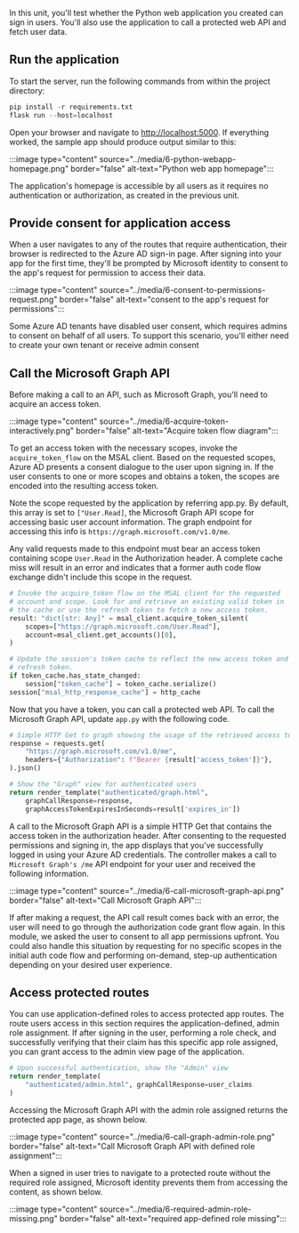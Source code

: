 In this unit, you'll test whether the Python web application you created can sign in users. You'll also use the application to call a protected web API and fetch user data.

## Run the application

To start the server, run the following commands from within the project directory:

```python
pip install -r requirements.txt
flask run --host=localhost
```
Open your browser and navigate to [http://localhost:5000](http://localhost:5000). If everything worked, the sample app should produce output similar to this:

:::image type="content" source="../media/6-python-webapp-homepage.png" border="false" alt-text="Python web app homepage":::

The application's homepage is accessible by all users as it requires no authentication or authorization, as created in the previous unit.

## Provide consent for application access

When a user navigates to any of the routes that require authentication, their browser is redirected to the Azure AD sign-in page. After signing into your app for the first time, they'll be prompted by Microsoft identity to consent to the app's request for permission to access their data.

:::image type="content" source="../media/6-consent-to-permissions-request.png" border="false" alt-text="consent to the app's request for permissions":::

Some Azure AD tenants have disabled user consent, which requires admins to consent on behalf of all users. To support this scenario, you'll either need to create your own tenant or receive admin consent

## Call the Microsoft Graph API

Before making a call to an API, such as Microsoft Graph, you'll need to acquire an access token.

:::image type="content" source="../media/6-acquire-token-interactively.png" border="false" alt-text="Acquire token flow diagram":::

To get an access token with the necessary scopes, invoke the `acquire_token_flow` on the MSAL client. Based on the requested scopes, Azure AD presents a consent dialogue to the user upon signing in. If the user consents to one or more scopes and obtains a token, the scopes are encoded into the resulting access token.

Note the scope requested by the application by referring app.py. By default, this array is set to `["User.Read]`, the Microsoft Graph API scope for accessing basic user account information. The graph endpoint for accessing this info is `https://graph.microsoft.com/v1.0/me`. 

Any valid requests made to this endpoint must bear an access token containing scope `User.Read` in the Authorization header. A complete cache miss will result in an error and indicates that a former auth code flow exchange didn't include this scope in the request.

```python
# Invoke the acquire_token flow on the MSAL client for the requested
# account and scope. Look for and retrieve an existing valid token in
# the cache or use the refresh token to fetch a new access token.
result: "dict[str: Any]" = msal_client.acquire_token_silent(
    scopes=["https://graph.microsoft.com/User.Read"],
    account=msal_client.get_accounts()[0],
)

# Update the session's token cache to reflect the new access token and
# refresh token.
if token_cache.has_state_changed:
    session["token_cache"] = token_cache.serialize()
session["msal_http_response_cache"] = http_cache
```

Now that you have a token, you can call a protected web API. To call the Microsoft Graph API, update `app.py` with the following code. 

```python
# Simple HTTP Get to graph showing the usage of the retrieved access token
response = requests.get(
    "https://graph.microsoft.com/v1.0/me",
    headers={"Authorization": f"Bearer {result['access_token']}"},
).json()

# Show the "Graph" view for authenticated users
return render_template("authenticated/graph.html", 
    graphCallResponse=response,
    graphAccessTokenExpiresInSeconds=result['expires_in'])
```

A call to the Microsoft Graph API is a simple HTTP Get that contains the access token in the authorization header. After consenting to the requested permissions and signing in, the app displays that you've successfully logged in using your Azure AD credentials. The controller makes a call to `Microsoft Graph's /me` API endpoint for your user and received the following information. 

:::image type="content" source="../media/6-call-microsoft-graph-api.png" border="false" alt-text="Call Microsoft Graph API":::

If after making a request, the API call result comes back with an error, the user will need to go through the authorization code grant flow again. In this module, we asked the user to consent to all app permissions upfront. You could also handle this situation by requesting for no specific scopes in the initial auth code flow and performing on-demand, step-up authentication depending on your desired user experience. 



## Access protected routes 

You can use application-defined roles to access protected app routes. The route users access in this section requires the application-defined, admin role assignment. If after signing in the user, performing a role check, and successfully verifying that their claim has this specific app role assigned, you can grant access to the admin view page of the application.

```Python
# Upon successful authentication, show the "Admin" view
return render_template(
    "authenticated/admin.html", graphCallResponse=user_claims
)
```

Accessing the Microsoft Graph API with the admin role assigned returns the protected app page, as shown below.

:::image type="content" source="../media/6-call-graph-admin-role.png" border="false" alt-text="Call Microsoft Graph API with defined role assignment":::

When a signed in user tries to navigate to a protected route without the required role assigned, Microsoft identity prevents them from accessing the content, as shown below.

:::image type="content" source="../media/6-required-admin-role-missing.png" border="false" alt-text="required app-defined role missing":::